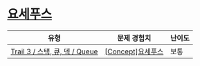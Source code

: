 # [요세푸스](https://en.codetree.ai/trails/complete/curated-cards/intro-queue-josephus)

|유형|문제 경험치|난이도|
|---|---|---|
|[Trail 3 / 스택, 큐, 덱 / Queue](https://www.codetree.ai/trail-info/novice-high/)|[[Concept]요세푸스](https://www.codetree.ai/trails/complete/curated-cards/intro-queue-josephus/)|보통|

